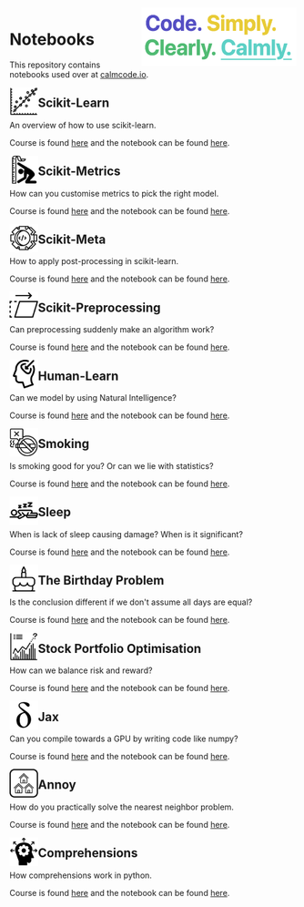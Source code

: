 <img src="calmcode-logo.png" width=272 height=103 align="right">

# Notebooks

This repository contains notebooks used over at [calmcode.io](https://calmcode.io).

<img src="scikit-learn/scikit-learn.svg" width=50 height=50 align="left">

## Scikit-Learn

An overview of how to use scikit-learn.

Course is found [here](https://calmcode.io/scikit-learn/introduction.html) and 
the notebook can be found [here](https://github.com/koaning/calm-notebooks/blob/master/scikit-learn/scikit-learn.ipynb).

<img src="scikit-metrics/scikit-metrics.svg" width=50 height=50 align="left">

## Scikit-Metrics

How can you customise metrics to pick the right model.

Course is found [here](https://calmcode.io/scikit-metrics/introduction.html) and 
the notebook can be found [here](https://github.com/koaning/calm-notebooks/blob/master/scikit-metrics/scikit-metrics.ipynb).

<img src="scikit-meta/scikit-meta.svg" width=50 height=50 align="left">

## Scikit-Meta

How to apply post-processing in scikit-learn. 

Course is found [here](https://calmcode.io/scikit-meta/introduction.html) and 
the notebook can be found [here](https://github.com/koaning/calm-notebooks/blob/master/scikit-meta/scikit-meta.ipynb).

<img src="scikit-prep/scikit-prep.svg" width=50 height=50 align="left">

## Scikit-Preprocessing

Can preprocessing suddenly make an algorithm work?

Course is found [here](https://calmcode.io/scikit-prep/introduction.html) and 
the notebook can be found [here](https://github.com/koaning/calm-notebooks/blob/master/scikit-prep/scikit-prepare.ipynb).

<img src="human-learn/human-learn.svg" width=50 height=50 align="left">

## Human-Learn

Can we model by using Natural Intelligence?

Course is found [here](https://calmcode.io/human-learn/introduction.html) and 
the notebook can be found [here](https://github.com/koaning/calm-notebooks/blob/master/human-learn/human-learn.ipynb).

<img src="smoking/smoking.svg" width=50 height=50 align="left">

## Smoking 

Is smoking good for you? Or can we lie with statistics?

Course is found [here](https://calmcode.io/smoking/the-dataset.html) and 
the notebook can be found [here](https://github.com/koaning/calm-notebooks/blob/master/smoking/smoking.ipynb).

<img src="sleep/sleep.svg" width=50 height=50 align="left">

## Sleep 

When is lack of sleep causing damage? When is it significant? 

Course is found [here](https://calmcode.io/sleep/the-problem.html) and 
the notebook can be found [here](https://github.com/koaning/calm-notebooks/blob/master/sleep/sleep-research.ipynb).

<img src="birthday/birthday.svg" width=50 height=50 align="left">

## The Birthday Problem 

Is the conclusion different if we don't assume all days are equal?

Course is found [here](https://calmcode.io/birthday-problem/birthdays.html) and 
the notebook can be found [here](https://github.com/koaning/calm-notebooks/blob/master/birthday/birthday-research.ipynb).


<img src="stocks/cvxpy-two.svg" width=50 height=50 align="left">

## Stock Portfolio Optimisation

How can we balance risk and reward?

Course is found [here](https://calmcode.io/cvxpy-two/introduction.html) and 
the notebook can be found [here](https://github.com/koaning/calm-notebooks/blob/master/stocks/cvxpy-stocks.ipynb).

<img src="jax/jax.svg" width=50 height=50 align="left">

## Jax

Can you compile towards a GPU by writing code like numpy? 

Course is found [here](https://calmcode.io/jax/introduction.html) and 
the notebook can be found [here](https://github.com/koaning/calm-notebooks/blob/master/jax/jax.ipynb).

<img src="annoy/annoy.svg" width=50 height=50 align="left">

## Annoy

How do you practically solve the nearest neighbor problem.

Course is found [here](https://calmcode.io/annoy/intro.html) and 
the notebook can be found [here](https://github.com/koaning/calm-notebooks/blob/master/annoy/annoy-demo.ipynb).

<img src="comprehensions/comprehension.svg" width=50 height=50 align="left">

## Comprehensions

How comprehensions work in python. 

Course is found [here](https://calmcode.io/comprehensions/introduction.html) and 
the notebook can be found [here](https://github.com/koaning/calm-notebooks/blob/master/comprehensions/comprehensions.ipynb).

